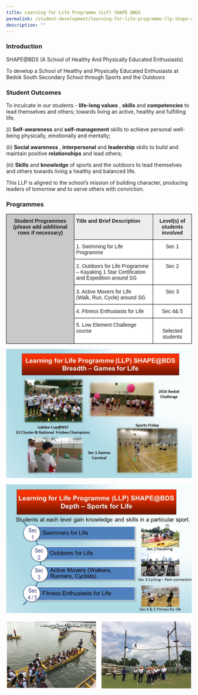 ```yaml
---
title: Learning for Life Programme (LLP) SHAPE @BDS
permalink: /student-development/learning-for-life-programme-llp-shape-at-bds
description: ""
---
```

### Introduction

SHAPE@BDS (A School of Healthy And Physically Educated Enthusiasts) 

To develop a School of Healthy and Physically Educated Enthusiasts at Bedok South Secondary School through Sports and the Outdoors

### Student Outcomes

To inculcate in our students - **life-long values** , **skills** and **competencies** to lead themselves and others; towards living an active, healthy and fulfilling life.

(i) **Self-awareness** and **self-management** skills to achieve personal well-being physically, emotionally and mentally;

(ii) **Social awareness** , **interpersonal** and **leadership** skills to build and maintain positive **relationships** and lead others;

(iii) **Skills** and **knowledge** of sports and the outdoors to lead themselves and others towards living a healthy and balanced life.

This LLP is aligned to the school’s mission of building character, producing leaders of tomorrow and to serve others with conviction.

### Programmes

<style type="text/css">
.tg  {border-collapse:collapse;border-spacing:0;}
.tg td{border-color:black;border-style:solid;border-width:1px;font-family:Arial, sans-serif;font-size:14px;
  overflow:hidden;padding:10px 5px;word-break:normal;}
.tg th{border-color:black;border-style:solid;border-width:1px;font-family:Arial, sans-serif;font-size:14px;
  font-weight:normal;overflow:hidden;padding:10px 5px;word-break:normal;}
.tg .tg-jego{background-color:#EDEDED;font-weight:bold;text-align:center;vertical-align:top}
.tg .tg-dakm{background-color:#EDEDED;font-weight:bold;text-align:left;vertical-align:top}
.tg .tg-cyh9{background-color:#C9C9C9;font-weight:bold;text-align:center;vertical-align:top}
.tg .tg-ktyi{background-color:#FFF;text-align:left;vertical-align:top}
.tg .tg-7yig{background-color:#FFF;text-align:center;vertical-align:top}
</style>
<table class="tg">
<thead>
  <tr>
    <td class="tg-cyh9" rowspan="6">Student Programmes (please add additional rows if necessary)</td>
    <td class="tg-dakm">Title and Brief Description</td>
    <td class="tg-jego">Level(s) of students involved</td>
  </tr>
  <tr>
    <td class="tg-ktyi">1. Swimming for Life Programme</td>
    <td class="tg-7yig">Sec 1</td>
  </tr>
  <tr>
    <td class="tg-ktyi">2. Outdoors for Life Programme – Kayaking 1 Star Certification and Expedition around SG</td>
    <td class="tg-7yig">Sec 2</td>
  </tr>
  <tr>
    <td class="tg-ktyi">3. Active Movers for Life<span style="background-color:initial">  </span><br><span style="background-color:initial">   (Walk, Run, Cycle) around SG</span></td>
    <td class="tg-7yig">Sec 3</td>
  </tr>
  <tr>
    <td class="tg-ktyi">4.  Fitness Enthusiasts for Life</td>
    <td class="tg-7yig">Sec 4&amp; 5</td>
  </tr>
  <tr>
    <td class="tg-ktyi">5. Low Element Challenge course</td>
    <td class="tg-7yig"><br>Selected <span style="background-color:transparent">students</span></td>
  </tr>
</thead>
</table>

![Learning for Life Programme (LLP) SHAPE @BDS](/images/LLP%2001.jpg)

![Learning for Life Programme (LLP) SHAPE @BDS](/images/LLP%2002.jpg)

![Learning for Life Programme (LLP) SHAPE @BDS](/images/LLP_03.png)